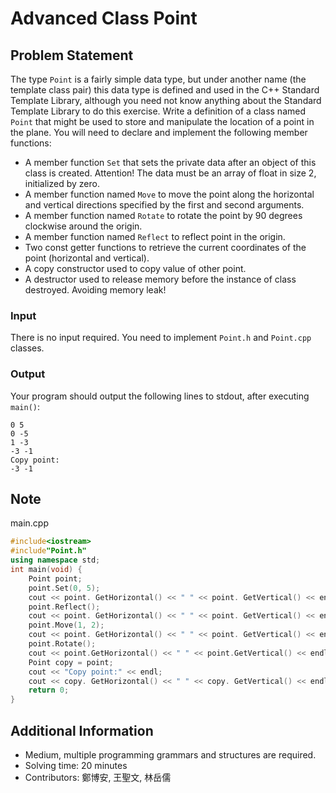 # Advanced Class Point

## Problem Statement

The type `Point` is a fairly simple data type, but under another name (the template class pair) this data type is defined and used in the C++ Standard Template Library, although you need not know anything about the Standard Template Library to do this exercise. Write a definition of a class named `Point` that might be used to store and manipulate the location of a point in the plane. You will need to declare and implement the following member functions:

- A member function `Set` that sets the private data after an object of this class is created. Attention! The data must be an array of float in size 2, initialized by zero.
- A member function named `Move` to move the point along the horizontal and vertical directions specified by the first and second arguments.
- A member function named `Rotate` to rotate the point by 90 degrees clockwise around the origin.
- A member function named `Reflect` to reflect point in the origin.
- Two const getter functions to retrieve the current coordinates of the point (horizontal and vertical).
- A copy constructor used to copy value of other point.
- A destructor used to release memory before the instance of class destroyed. Avoiding memory leak!

### Input

There is no input required. You need to implement `Point.h` and `Point.cpp` classes.

### Output

Your program should output the following lines to stdout, after executing `main()`:
```
0 5
0 -5
1 -3
-3 -1
Copy point:
-3 -1
```

## Note
main.cpp
```cpp
#include<iostream>
#include"Point.h"
using namespace std;
int main(void) {
    Point point;
    point.Set(0, 5);
    cout << point. GetHorizontal() << " " << point. GetVertical() << endl;
    point.Reflect();
    cout << point. GetHorizontal() << " " << point. GetVertical() << endl;
    point.Move(1, 2);
    cout << point. GetHorizontal() << " " << point. GetVertical() << endl;
    point.Rotate();
    cout << point.GetHorizontal() << " " << point.GetVertical() << endl;
    Point copy = point;
    cout << "Copy point:" << endl;        
    cout << copy. GetHorizontal() << " " << copy. GetVertical() << endl;
    return 0;
}   
```

## Additional Information
* Medium, multiple programming grammars and structures are required.
* Solving time: 20 minutes
* Contributors: 鄭博安, 王聖文, 林岳儒
